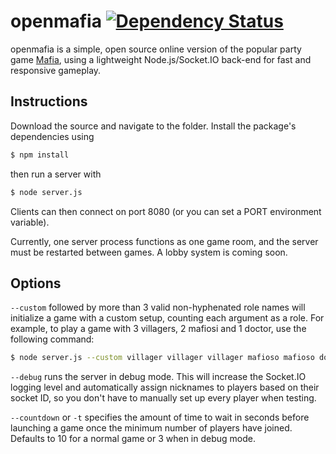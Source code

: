 openmafia [![Dependency Status](https://gemnasium.com/rustinlee/openmafia.svg)](https://gemnasium.com/rustinlee/openmafia)
=========

openmafia is a simple, open source online version of the popular party game [Mafia](http://en.wikipedia.org/wiki/Mafia_%28party_game%29), using a lightweight Node.js/Socket.IO back-end for fast and responsive gameplay.

Instructions
------------

Download the source and navigate to the folder. Install the package's dependencies using
```bash
$ npm install
```
then run a server with

```bash
$ node server.js
```
Clients can then connect on port 8080 (or you can set a PORT environment variable).

Currently, one server process functions as one game room, and the server must be restarted between games. A lobby system is coming soon.

Options
-------

`--custom` followed by more than 3 valid non-hyphenated role names will initialize a game with a custom setup, counting each argument as a role. For example, to play a game with 3 villagers, 2 mafiosi and 1 doctor, use the following command:
```bash
$ node server.js --custom villager villager villager mafioso mafioso doctor
```


`--debug` runs the server in debug mode. This will increase the Socket.IO logging level and automatically assign nicknames to players based on their socket ID, so you don't have to manually set up every player when testing.

`--countdown` or `-t` specifies the amount of time to wait in seconds before launching a game once the minimum number of players have joined. Defaults to 10 for a normal game or 3 when in debug mode.
